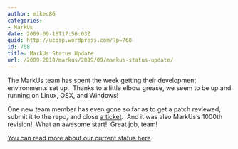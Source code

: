 ```yaml
---
author: mikec86
categories:
- MarkUs
date: 2009-09-18T17:56:03Z
guid: http://ucosp.wordpress.com/?p=768
id: 768
title: MarkUs Status Update
url: /2009-2010/markus/2009/09/markus-status-update/
---
```


The MarkUs team has spent the week getting their development environments set up.  Thanks to a little elbow grease, we seem to be up and running on Linux, OSX, and Windows!

One new team member has even gone so far as to get a patch reviewed, submit it to the repo, and close [a ticket](https://stanley.cdf.toronto.edu/drproject/csc49x/olm_rails/ticket/376).  And it was also MarkUs&#8217;s 1000th revision!  What an awesome start!  Great job, team!

[You can read more about our current status here](http://blog.markusproject.org/?p=296).